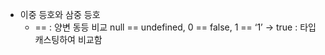 - 이중 등호와 삼중 등호
	- == : 양변 동등 비교
	  null == undefined, 0 == false, 1 == ‘1’ 
	  → true : 타입 캐스팅하여 비교함
	  